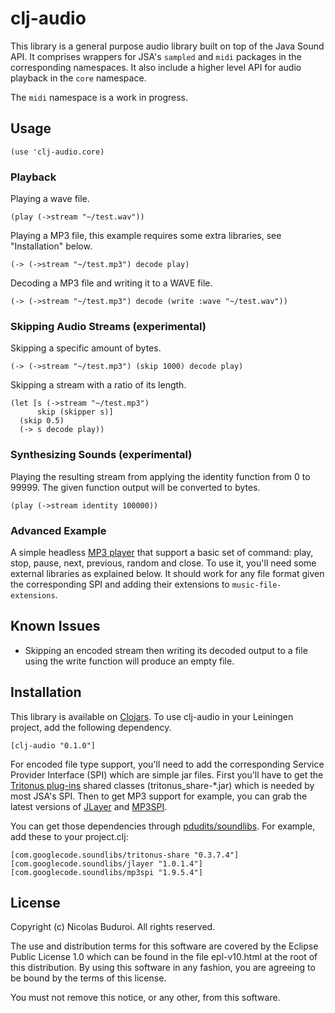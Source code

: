 
# clj-audio

This library is a general purpose audio library built on top of the Java
Sound API. It comprises wrappers for JSA's `sampled` and `midi` packages
in the corresponding namespaces. It also include a higher level API for
audio playback in the `core` namespace.

The `midi` namespace is a work in progress.

## Usage

    (use 'clj-audio.core)

### Playback

Playing a wave file.

    (play (->stream "~/test.wav"))

Playing a MP3 file, this example requires some extra libraries, see
"Installation" below.
    
    (-> (->stream "~/test.mp3") decode play)

Decoding a MP3 file and writing it to a WAVE file.

    (-> (->stream "~/test.mp3") decode (write :wave "~/test.wav"))

### Skipping Audio Streams (experimental)

Skipping a specific amount of bytes.

    (-> (->stream "~/test.mp3") (skip 1000) decode play)

Skipping a stream with a ratio of its length.

    (let [s (->stream "~/test.mp3")
          skip (skipper s)]
      (skip 0.5)
      (-> s decode play))

### Synthesizing Sounds (experimental)

Playing the resulting stream from applying the identity function from 0
to 99999. The given function output will be converted to bytes.

    (play (->stream identity 100000))

### Advanced Example

A simple headless [MP3 player] that support a basic set of command:
play, stop, pause, next, previous, random and close. To use it, you'll
need some external libraries as explained below. It should work for any
file format given the corresponding SPI and adding their extensions to
`music-file-extensions`.

## Known Issues

 * Skipping an encoded stream then writing its decoded output to a file
   using the write function will produce an empty file.
    
## Installation

This library is available on [Clojars]. To use clj-audio in your
Leiningen project, add the following dependency.

    [clj-audio "0.1.0"]

For encoded file type support, you'll need to add the corresponding
Service Provider Interface (SPI) which are simple jar files. First
you'll have to get the [Tritonus plug-ins] shared classes
(tritonus_share-*.jar) which is needed by most JSA's SPI. Then to get
MP3 support for example, you can grab the latest versions of [JLayer]
and [MP3SPI].

You can get those dependencies through [pdudits/soundlibs]. For example, add these to your project.clj:

```
[com.googlecode.soundlibs/tritonus-share "0.3.7.4"]
[com.googlecode.soundlibs/jlayer "1.0.1.4"]
[com.googlecode.soundlibs/mp3spi "1.9.5.4"]
```

## License

Copyright (c) Nicolas Buduroi. All rights reserved.

The use and distribution terms for this software are covered by the
Eclipse Public License 1.0 which can be found in the file epl-v10.html
at the root of this distribution. By using this software in any fashion,
you are agreeing to be bound by the terms of this license.

You must not remove this notice, or any other, from this software.

[Tritonus plug-ins]: http://www.tritonus.org/plugins.html
[JLayer]: http://www.javazoom.net/javalayer/sources.html
[MP3SPI]: http://www.javazoom.net/mp3spi/sources.html
[MP3 player]: http://gist.github.com/471910
[Clojars]: http://clojars.org/clj-audio
[pdudits/soundlibs]: https://github.com/pdudits/soundlibs
